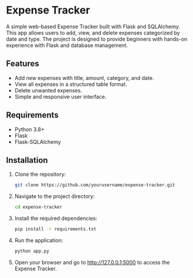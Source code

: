 # Expense Tracker

A simple web-based Expense Tracker built with Flask and SQLAlchemy. This app allows users to add, view, and delete expenses categorized by date and type. The project is designed to provide beginners with hands-on experience with Flask and database management.

## Features
- Add new expenses with title, amount, category, and date.
- View all expenses in a structured table format.
- Delete unwanted expenses.
- Simple and responsive user interface.

## Requirements
- Python 3.8+
- Flask
- Flask-SQLAlchemy

## Installation
1. Clone the repository:
   ```bash
   git clone https://github.com/yourusername/expense-tracker.git

2. Navigate to the project directory:
    ```bash
    cd expense-tracker
    ```

3. Install the required dependencies:
    ```bash
    pip install -r requirements.txt
    ```

4. Run the application:
    ```bash
    python app.py
    ```

5. Open your browser and go to http://127.0.0.1:5000 to access the Expense Tracker.

